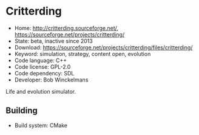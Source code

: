 # Critterding

- Home: http://critterding.sourceforge.net/, https://sourceforge.net/projects/critterding/
- State: beta, inactive since 2013
- Download: https://sourceforge.net/projects/critterding/files/critterding/
- Keyword: simulation, strategy, content open, evolution
- Code language: C++
- Code license: GPL-2.0
- Code dependency: SDL
- Developer: Bob Winckelmans

Life and evolution simulator.

## Building

- Build system: CMake
